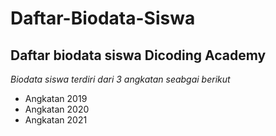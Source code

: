  Daftar-Biodata-Siswa
 ==
Daftar biodata siswa Dicoding Academy
--
*Biodata siswa terdiri dari 3 angkatan seabgai berikut*
- Angkatan 2019
- Angkatan 2020
- Angkatan 2021
